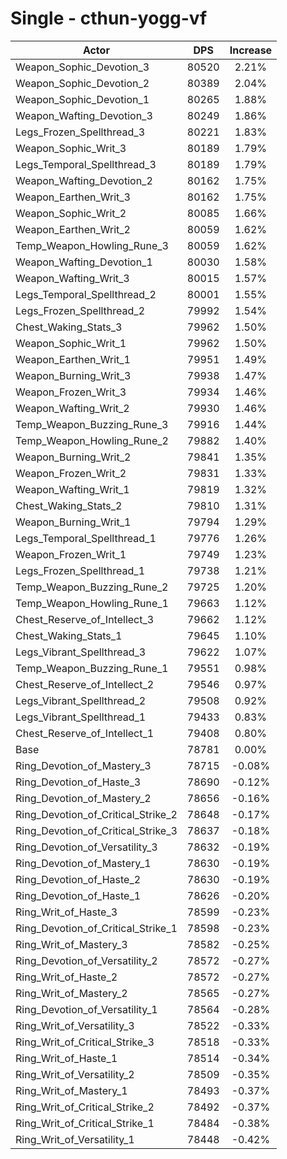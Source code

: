 # Single - cthun-yogg-vf
| Actor | DPS | Increase |
|---|:---:|:---:|
|Weapon_Sophic_Devotion_3|80520|2.21%|
|Weapon_Sophic_Devotion_2|80389|2.04%|
|Weapon_Sophic_Devotion_1|80265|1.88%|
|Weapon_Wafting_Devotion_3|80249|1.86%|
|Legs_Frozen_Spellthread_3|80221|1.83%|
|Weapon_Sophic_Writ_3|80189|1.79%|
|Legs_Temporal_Spellthread_3|80189|1.79%|
|Weapon_Wafting_Devotion_2|80162|1.75%|
|Weapon_Earthen_Writ_3|80162|1.75%|
|Weapon_Sophic_Writ_2|80085|1.66%|
|Weapon_Earthen_Writ_2|80059|1.62%|
|Temp_Weapon_Howling_Rune_3|80059|1.62%|
|Weapon_Wafting_Devotion_1|80030|1.58%|
|Weapon_Wafting_Writ_3|80015|1.57%|
|Legs_Temporal_Spellthread_2|80001|1.55%|
|Legs_Frozen_Spellthread_2|79992|1.54%|
|Chest_Waking_Stats_3|79962|1.50%|
|Weapon_Sophic_Writ_1|79962|1.50%|
|Weapon_Earthen_Writ_1|79951|1.49%|
|Weapon_Burning_Writ_3|79938|1.47%|
|Weapon_Frozen_Writ_3|79934|1.46%|
|Weapon_Wafting_Writ_2|79930|1.46%|
|Temp_Weapon_Buzzing_Rune_3|79916|1.44%|
|Temp_Weapon_Howling_Rune_2|79882|1.40%|
|Weapon_Burning_Writ_2|79841|1.35%|
|Weapon_Frozen_Writ_2|79831|1.33%|
|Weapon_Wafting_Writ_1|79819|1.32%|
|Chest_Waking_Stats_2|79810|1.31%|
|Weapon_Burning_Writ_1|79794|1.29%|
|Legs_Temporal_Spellthread_1|79776|1.26%|
|Weapon_Frozen_Writ_1|79749|1.23%|
|Legs_Frozen_Spellthread_1|79738|1.21%|
|Temp_Weapon_Buzzing_Rune_2|79725|1.20%|
|Temp_Weapon_Howling_Rune_1|79663|1.12%|
|Chest_Reserve_of_Intellect_3|79662|1.12%|
|Chest_Waking_Stats_1|79645|1.10%|
|Legs_Vibrant_Spellthread_3|79622|1.07%|
|Temp_Weapon_Buzzing_Rune_1|79551|0.98%|
|Chest_Reserve_of_Intellect_2|79546|0.97%|
|Legs_Vibrant_Spellthread_2|79508|0.92%|
|Legs_Vibrant_Spellthread_1|79433|0.83%|
|Chest_Reserve_of_Intellect_1|79408|0.80%|
|Base|78781|0.00%|
|Ring_Devotion_of_Mastery_3|78715|-0.08%|
|Ring_Devotion_of_Haste_3|78690|-0.12%|
|Ring_Devotion_of_Mastery_2|78656|-0.16%|
|Ring_Devotion_of_Critical_Strike_2|78648|-0.17%|
|Ring_Devotion_of_Critical_Strike_3|78637|-0.18%|
|Ring_Devotion_of_Versatility_3|78632|-0.19%|
|Ring_Devotion_of_Mastery_1|78630|-0.19%|
|Ring_Devotion_of_Haste_2|78630|-0.19%|
|Ring_Devotion_of_Haste_1|78626|-0.20%|
|Ring_Writ_of_Haste_3|78599|-0.23%|
|Ring_Devotion_of_Critical_Strike_1|78598|-0.23%|
|Ring_Writ_of_Mastery_3|78582|-0.25%|
|Ring_Devotion_of_Versatility_2|78572|-0.27%|
|Ring_Writ_of_Haste_2|78572|-0.27%|
|Ring_Writ_of_Mastery_2|78565|-0.27%|
|Ring_Devotion_of_Versatility_1|78564|-0.28%|
|Ring_Writ_of_Versatility_3|78522|-0.33%|
|Ring_Writ_of_Critical_Strike_3|78518|-0.33%|
|Ring_Writ_of_Haste_1|78514|-0.34%|
|Ring_Writ_of_Versatility_2|78509|-0.35%|
|Ring_Writ_of_Mastery_1|78493|-0.37%|
|Ring_Writ_of_Critical_Strike_2|78492|-0.37%|
|Ring_Writ_of_Critical_Strike_1|78484|-0.38%|
|Ring_Writ_of_Versatility_1|78448|-0.42%|
